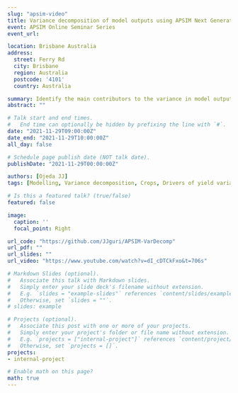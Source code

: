 ```yaml
---
slug: "apsim-video"
title: Variance decomposition of model outputs using APSIM Next Generation (video)
event: APSIM Online Seminar Series
event_url:

location: Brisbane Australia
address:
  street: Ferry Rd
  city: Brisbane
  region: Australia
  postcode: '4101'
  country: Australia

summary: Identify the main contributors to the variance in model outputs
abstract: ""

# Talk start and end times.
#   End time can optionally be hidden by prefixing the line with `#`.
date: "2021-11-29T09:00:00Z"
date_end: "2021-11-29T10:00:00Z"
all_day: false

# Schedule page publish date (NOT talk date).
publishDate: "2021-11-29T00:00:00Z"

authors: [Ojeda JJ]
tags: [Modelling, Variance decomposition, Crops, Drivers of yield variability]

# Is this a featured talk? (true/false)
featured: false

image:
  caption: ''
  focal_point: Right

url_code: "https://github.com/JJguri/APSIM-VarDecomp"
url_pdf: ""
url_slides: ""
url_video: "https://www.youtube.com/watch?v=dI_cDTCkFxo&t=706s"

# Markdown Slides (optional).
#   Associate this talk with Markdown slides.
#   Simply enter your slide deck's filename without extension.
#   E.g. `slides = "example-slides"` references `content/slides/example-slides.md`.
#   Otherwise, set `slides = ""`.
# slides: example

# Projects (optional).
#   Associate this post with one or more of your projects.
#   Simply enter your project's folder or file name without extension.
#   E.g. `projects = ["internal-project"]` references `content/project/deep-learning/index.md`.
#   Otherwise, set `projects = []`.
projects:
- internal-project

# Enable math on this page?
math: true
---
```

